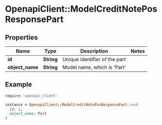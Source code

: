 # OpenapiClient::ModelCreditNotePosResponsePart

## Properties

| Name | Type | Description | Notes |
| ---- | ---- | ----------- | ----- |
| **id** | **String** | Unique identifier of the part |  |
| **object_name** | **String** | Model name, which is &#39;Part&#39; |  |

## Example

```ruby
require 'openapi_client'

instance = OpenapiClient::ModelCreditNotePosResponsePart.new(
  id: 1,
  object_name: Part
)
```

